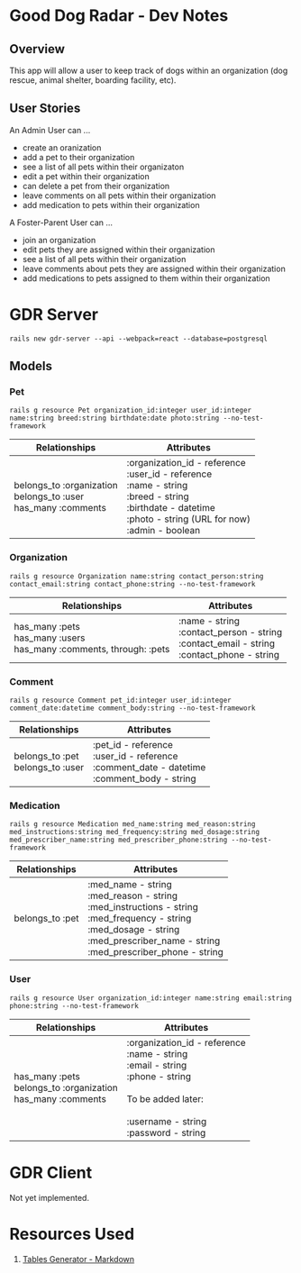 # Good Dog Radar - Dev Notes

## Overview

This app will allow a user to keep track of dogs within an organization (dog rescue, animal shelter, boarding facility, etc).

## User Stories

An Admin User can ...

- create an oranization
- add a pet to their organization
- see a list of all pets within their organizaton
- edit a pet within their organization
- can delete a pet from their organization
- leave comments on all pets within their organization
- add medication to pets within their organization

A Foster-Parent User can ...

- join an organization
- edit pets they are assigned within their organization
- see a list of all pets within their organization
- leave comments about pets they are assigned within their organization
- add medications to pets assigned to them within their organization

# GDR Server

`rails new gdr-server --api --webpack=react --database=postgresql`

## Models

### Pet

`rails g resource Pet organization_id:integer user_id:integer name:string breed:string birthdate:date photo:string --no-test-framework`

| Relationships                                                      | Attributes                                                                                                                                                              |
| ------------------------------------------------------------------ | ----------------------------------------------------------------------------------------------------------------------------------------------------------------------- |
| belongs_to :organization<br>belongs_to :user<br>has_many :comments | :organization_id - reference<br>:user_id - reference<br>:name - string<br>:breed - string<br>:birthdate - datetime<br>:photo - string (URL for now)<br>:admin - boolean |

### Organization

`rails g resource Organization name:string contact_person:string contact_email:string contact_phone:string --no-test-framework`

| Relationships                                                           | Attributes                                                                                       |
| ----------------------------------------------------------------------- | ------------------------------------------------------------------------------------------------ |
| has_many :pets<br>has_many :users<br>has_many :comments, through: :pets | :name - string<br>:contact_person - string<br>:contact_email - string<br>:contact_phone - string |

### Comment

`rails g resource Comment pet_id:integer user_id:integer comment_date:datetime comment_body:string --no-test-framework`

| Relationships                       | Attributes                                                                                        |
| ----------------------------------- | ------------------------------------------------------------------------------------------------- |
| belongs_to :pet<br>belongs_to :user | :pet_id - reference<br>:user_id - reference<br>:comment_date - datetime<br>:comment_body - string |

### Medication

`rails g resource Medication med_name:string med_reason:string med_instructions:string med_frequency:string med_dosage:string med_prescriber_name:string med_prescriber_phone:string --no-test-framework`

| Relationships   | Attributes                                                                                                                                                                                     |
| --------------- | ---------------------------------------------------------------------------------------------------------------------------------------------------------------------------------------------- |
| belongs_to :pet | :med_name - string<br>:med_reason - string<br>:med_instructions - string<br>:med_frequency - string<br>:med_dosage - string<br>:med_prescriber_name - string<br>:med_prescriber_phone - string |

### User

`rails g resource User organization_id:integer name:string email:string phone:string --no-test-framework`

| Relationships                                                    | Attributes                                                                                                                                                     |
| ---------------------------------------------------------------- | -------------------------------------------------------------------------------------------------------------------------------------------------------------- |
| has_many :pets<br>belongs_to :organization<br>has_many :comments | :organization_id - reference<br>:name - string<br>:email - string<br>:phone - string<br><br>To be added later:<br><br>:username - string<br>:password - string |

# GDR Client

Not yet implemented.

# Resources Used

1. [Tables Generator - Markdown](https://www.tablesgenerator.com/markdown_tables)
